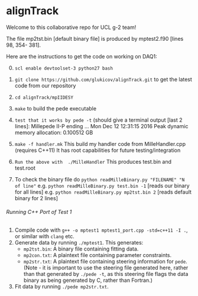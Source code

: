 # alignTrack

Welcome to this collaborative repo for UCL g-2 team!  

The file mp2tst.bin [default binary file] is produced by mptest2.f90 [lines 98, 354- 381]. 

Here are the instructions to get the code on working on DAQ1: 

0) `scl enable devtoolset-3 python27 bash`

1)  `git clone https://github.com/glukicov/alignTrack.git`
to get the latest code from our repository 

2) `cd alignTrack/mpIIDESY`

3) `make`
to build the pede executable 

4) `test that it works by pede -t`
(should give a terminal output [last 2 lines]:
 Millepede II-P ending   ... Mon Dec 12 12:31:15 2016 
 Peak dynamic memory allocation:    0.100512 GB

5) `make -f handler.mk`
This build my handler code from MilleHandler.cpp (requires C++11) 
It has root capabilities for future testing/integration 

6) `Run the above with  ./MilleHandler`
This produces test.bin and test.root

7) To check the binary file do `python readMilleBinary.py "FILENAME" "N of line"`
e.g. `python readMilleBinary.py test.bin -1` [reads our binary for all lines] 
e.g. `python readMilleBinary.py mp2tst.bin 2` [reads default binary for 2 lines] 


###### Running C++ Port of Test 1 ######
1. Compile code with `g++ -o mptest1 mptest1_port.cpp -std=c++11 -I .`, or similar with `clang` etc.
2. Generate data by running `./mptest1`. This generates:
   * `mp2tst.bin`: A binary file containing fitting data.
   * `mp2con.txt`: A plaintext file containing parameter constraints.
   * `mp2str.txt`: A plaintext file containing steering information for `pede`. (Note - it is important to use the steering file generated here, rather than that generated by `./pede -t`, as this steering file flags the data binary as being generated by C, rather than Fortran.)
3. Fit data by running `./pede mp2str.txt`. 
